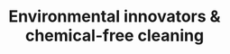 ---
order: 4
icon: "/icons/nature.svg"
title: "<b>Environmental innovators</b> & chemical-free cleaning"
---